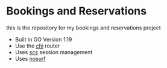 # Bookings and Reservations 

this is the repository for my bookings and reservations project

- Built in GO Version 1.19
- Use the [chi](https://github.com/go-chi/chi/v5) router
- Uses [scs](https://github.com/alexedwards/scs/v2) session management
- Uses [nosurf](https://github.com/justinas/nosurf)
